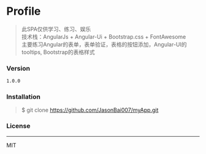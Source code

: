 # Profile
> 此SPA仅供学习、练习、娱乐  
> 技术栈：AngularJs + Angular-Ui + Bootstrap.css + FontAwesome  
> 主要练习Angular的表单，表单验证，表格的按钮添加，Angular-UI的tooltips, Bootstrap的表格样式

### Version
```sh
1.0.0
```

### Installation

> $ git clone https://github.com/JasonBai007/myApp.git


### License
----
MIT
